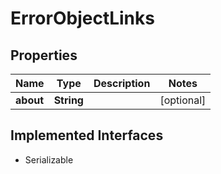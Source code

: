 

# ErrorObjectLinks


## Properties

Name | Type | Description | Notes
------------ | ------------- | ------------- | -------------
**about** | **String** |  |  [optional]


## Implemented Interfaces

* Serializable



